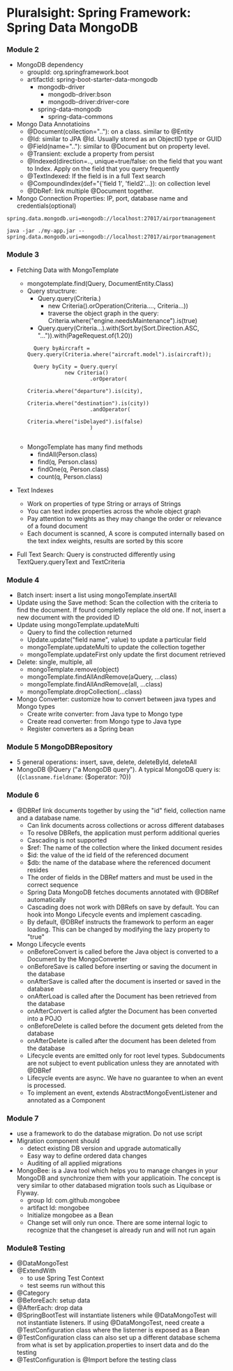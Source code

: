 # Pluralsight: Spring Framework: Spring Data MongoDB

### Module 2
* MongoDB dependency
  * groupId: org.springframework.boot
  * artifactId: spring-boot-starter-data-mongodb
    * mongodb-driver
      * mongodb-driver:bson
      * mongodb-driver:driver-core
    * spring-data-mongodb
      * spring-data-commons
* Mongo Data Annotatioins
  * @Document(collection=".."): on a class. similar to @Entity
  * @Id: similar to JPA @Id. Usually stored as an ObjectID type or GUID
  * @Field(name=".."): similar to @Document but on property level.
  * @Transient: exclude a property from persist
  * @Indexed(direction=.., unique=true/false: on the field that you want to Index. Apply on the field that you query frequently
  * @TextIndexed: If the field is in a full Text search
  * @CompoundIndex(def="{'field 1', 'field2'...}): on collection level
  * @DbRef: link multiple @Document together. 
* Mongo Connection Properties: IP, port, database name and credentials(optional)
```
spring.data.mongodb.uri=mongodb://localhost:27017/airportmanagement

java -jar ./my-app.jar --spring.data.mongodb.uri=mongodb://localhost:27017/airportmanagement

```
### Module 3
* Fetching Data with MongoTemplate
  * mongotemplate.find(Query, DocumentEntity.Class)
  * Query structrure: 
    * Query.query(Criteria.) 
      * new Criteria().orOperation(Criteria...., Criteria...))
      * traverse the object graph in the query: Criteria.where("engine.needsMaintenance").is(true)
    * Query.query(Criteria...).with(Sort.by(Sort.Direction.ASC, "...")).with(PageRequest.of(1.20))
    ```
      Query byAircraft = Query.query(Criteria.where("aircraft.model").is(aircraft));
      
      Query byCity = Query.query(
                new Criteria()
                        .orOperator(
                                Criteria.where("departure").is(city),
                                Criteria.where("destination").is(city))
                        .andOperator(
                                Criteria.where("isDelayed").is(false)
                        )
                        
    ``` 
  * MongoTemplate has many find methods
    * findAll(Person.class)
    * find(q, Person.class)
    * findOne(q, Person.class)
    * count(q, Person.class)
  
* Text Indexes
  * Work on properties of type String or arrays of Strings
  * You can text index properties across the whole object graph
  * Pay attention to weights as they may change the order or relevance of a found document
  * Each document is scanned, A score is computed internally based on the text index weights, results are sorted by this score
* Full Text Search: Query is constructed differently using TextQuery.queryText and TextCriteria
    

### Module 4
* Batch insert: insert a list using mongoTemplate.insertAll
* Update using the Save method: Scan the collection with the criteria to find the document. If found completly replace the old one. If not, insert a new document with the provided ID
* Update using mongoTemplate.updateMulti
  * Query to find the collection returned
  * Update.update("field name", value) to update a particular field
  * mongoTemplate.updateMulti to update the collection together
  * mongoTemplate.updateFirst only update the first document retrieved
* Delete: single, multiple, all
  * mongoTemplate.remove(object)
  * mongoTemplate.findAllAndRemove(aQuery, ...class)
  * mongoTemplate.findAllAndRemove(all, ...class)
  * mongoTemplate.dropCollection(...class)
* Mongo Converter: customize how to convert between java types and Mongo types
  * Create write converter: from Java type to Mongo type
  * Create read converter: from Mongo type to Java type
  * Register converters as a Spring bean

### Module 5 MongoDBRepository
* 5 general operations: insert, save, delete, deleteById, deleteAll
* MongoDB @Query ("a MongoDB query"). A typical MongoDB query is:  ({`classname.fieldname`: {$operator: ?0})
### Module 6
* @DBRef link documents together by using the "id" field, collection name and a database name.
  * Can link documents across collections or across different databases
  * To resolve DBRefs, the application must perform additional queries
  * Cascading is not supported
  * $ref: The name of the collection where the linked document resides
  * $id: the value of the id field of the referenced document
  * $db: the name of the database where the referenced document resides
  * The order of fields in the DBRef matters and must be used in the correct sequence
  * Spring Data MongoDB fetches documents annotated with @DBRef automatically
  * Cascading does not work with DBRefs on save by default. You can hook into Mongo Lifecycle events and implement cascading.
  * By default, @DBRef instructs the framework to perform an eager loading. This can be changed by modifying the lazy property to "true"
* Mongo Lifecycle events
  * onBeforeConvert is called before the Java object is converted to a Document by the MongoConverter
  * onBeforeSave is called before inserting or saving the document in the database
  * onAfterSave is called after the document is inserted or saved in the database
  * onAfterLoad is called after the Document has been retrieved from the database
  * onAfterConvert is called afgter the Document has been converted into a POJO
  * onBeforeDelete is called before the document gets deleted from the database
  * onAfterDelete is called after the document has been deleted from the database
  * Lifecycle events are emitted only for root level types. Subdocuments are not subject to event publication unless they are annotated with @DBRef
  * Lifecycle events are async. We have no guarantee to when an event is processed.
  * To implement an event, extends AbstractMongoEventListener and annotated as a Component
### Module 7
* use a framework to do the database migration. Do not use script
* Migration component should
  * detect existing DB version and upgrade automatically
  * Easy way to define ordered data changes
  * Auditing of all applied migrations
* MongoBee: is a Java tool which helps you to manage changes in your MongoDB and synchronize them with your applicatioin. The concept is very similar to other databased migration tools such as Liquibase or Flyway.
  * group Id: com.github.mongobee
  * artifact Id: mongobee
  * Initialize mongobee as a Bean
  * Change set will only run once. There are some internal logic to recognize that the changeset is already run and will not run again

### Module8 Testing
* @DataMongoTest
* @ExtendWith
  * to use Spring Test Context
  * test seems run without this 
* @Category
* @BeforeEach: setup data
* @AfterEach: drop data
* @SpringBootTest will instantiate listeners while @DataMongoTest will not instantiate listeners. If using @DataMongoTest, need create a @TestConfiguration class where the listerner is exposed as a Bean
* @TestConfiguration class can also set up a different database schema from what is set by application.properties to insert data and do the testing 
* @TestConfiguration is @Import before the testing class



  


